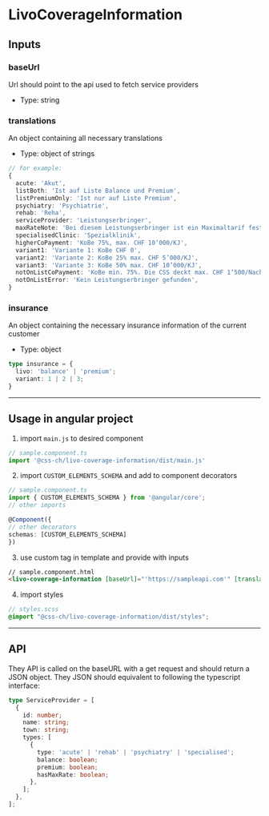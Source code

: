 # LivoCoverageInformation

## Inputs

### baseUrl
Url should point to the api used to fetch service providers
- Type: string

### translations
An object containing all necessary translations
- Type: object of strings
``` typescript
// for example:
{
  acute: 'Akut',
  listBoth: 'Ist auf Liste Balance und Premium',
  listPremiumOnly: 'Ist nur auf Liste Premium',
  psychiatry: 'Psychiatrie',
  rehab: 'Reha',
  serviceProvider: 'Leistungserbringer',
  maxRateNote: 'Bei diesem Leistungserbringer ist ein Maximaltarif festgelegt. Auf welche Leistungen dieser bezogen ist und in welcher Höhe dieser ausfällt, respektive wie hoch die jeweilige Deckung und eine allfällige Kostenbeteiligung sind, wird vor dem Spitaleintritt im Rahmen der Kostengutsprache mitgeteilt.',
  specialisedClinic: 'Spezialklinik',
  higherCoPayment: 'KoBe 75%, max. CHF 10‘000/KJ',
  variant1: 'Variante 1: KoBe CHF 0',
  variant2: 'Variante 2: KoBe 25% max. CHF 5’000/KJ',
  variant3: 'Variante 3: KoBe 50% max. CHF 10’000/KJ',
  notOnListCoPayment: 'KoBe min. 75%. Die CSS deckt max. CHF 1‘500/Nacht',
  notOnListError: 'Kein Leistungserbringer gefunden',
}
```

### insurance
An object containing the necessary insurance information of the current customer
- Type: object
```typescript
type insurance = {
  livo: 'balance' | 'premium';
  variant: 1 | 2 | 3;
}
```
---
## Usage in angular project
1. import `main.js` to desired component
```typescript
// sample.component.ts
import '@css-ch/livo-coverage-information/dist/main.js'
```
2. import `CUSTOM_ELEMENTS_SCHEMA` and add to component decorators
```typescript
// sample.component.ts
import { CUSTOM_ELEMENTS_SCHEMA } from '@angular/core';
// other imports

@Component({
// other decorators
schemas: [CUSTOM_ELEMENTS_SCHEMA]
})
```
3. use custom tag in template and provide with inputs
```html
// sample.component.html
<livo-coverage-information [baseUrl]="'https://sampleapi.com'" [translations]="myTranslationObject" [insurance]="myInsuranceObject"></livo-coverage-information>
```
4. import styles
```scss
// styles.scss
@import "@css-ch/livo-coverage-information/dist/styles";
```
---
## API
They API is called on the baseURL with a get request and should return a JSON object. They JSON should equivalent to following the typescript interface:

```typescript
type ServiceProvider = [
  {
    id: number;
    name: string;
    town: string;
    types: [
      {
        type: 'acute' | 'rehab' | 'psychiatry' | 'specialised';
        balance: boolean;
        premium: boolean;
        hasMaxRate: boolean;
      },
    ];
  },
];
```
